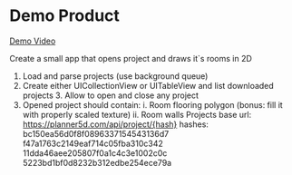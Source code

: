 # Demo Product

[Demo Video](demo.mov)

Create a small app that opens project and draws it`s rooms in 2D
1. Load and parse projects (use background queue)
2. Create either UICollectionView or UITableView and list downloaded projects 3. Allow to open and close any project
4. Opened project should contain:
i. Room flooring polygon (bonus: fill it with properly scaled texture) ii. Room walls
Projects
base url: https://planner5d.com/api/project/{hash} hashes:
bc150ea56d0f8f0896337154543136d7 f47a1763c2149eaf714c05fba310c342 11dda46aee205807f0a1c4c3e1002c0c 5223bd1bf0d8232b312edbe254ece79a


